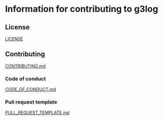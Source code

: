 
# Information for contributing to g3log

## License
[LICENSE](https://github.com/KjellKod/g3log/blob/master/LICENSE) 


## Contributing 
[CONTRIBUTING.md](https://github.com/KjellKod/g3log/blob/master/CONTRIBUTING.md)

### Code of conduct
[CODE_OF_CONDUCT.md](https://github.com/KjellKod/g3log/blob/master/CODE_OF_CONDUCT.md)

### Pull request template
[PULL_REQUEST_TEMPLATE.md](https://github.com/KjellKod/g3log/blob/master/PULL_REQUEST_TEMPLATE.md)
